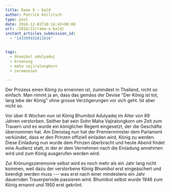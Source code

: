 ```yaml
---
title: Rama X – bald
author: Patrick Kollitsch
type: post
date: 2016-12-01T10:14:43+00:00
url: /2016/12/rama-x-bald/
instant_articles_submission_id:
  - "143369932811016"


tags:
  - bhumibol adulyadej
  - kroenung
  - maha vajiralongkorn
  - zeremonien

---
```

Der Prozess einen König zu ernennen ist, zumindest in Thailand, nicht so einfach. Man nimmt ja an, dass das gemäss der Devise "Der König ist tot, lang lebe der König" ohne grosse Verzögerungen vor sich geht. Ist aber nicht so.

Vor über 6 Wochen nun ist König Bhumibol Adulyadej im Alter von 89 Jahren verstorben. Seither bat sein Sohn Maha Vajiralongkorn um Zeit zum Trauern und es wurde ein königlicher Regent eingesetzt, der die Geschäfte übernommen hat. Am Dienstag nun hat der Premierminister dem Parlament verkündet, dass er den Prinzen offiziell einladen wird, König zu werden. Diese Einladung nun wurde dem Prinzen überbracht und heute Abend findet eine Audienz statt, in der er dem Vernehmen nach die Einladung annehmen wird und zum König ausgerufen werden wird.

Zur Krönungszeremonie selbst wird es noch mehr als ein Jahr lang nicht kommen, weil dazu der verstorbene König Bhumibol erst eingeäschert und beerdigt werden muss --- was erst nach einer mindestens ein Jahr dauernden Trauerperiode passieren wird. Bhumibol selbst wurde 1946 zum König ernannt und 1950 erst gekrönt.